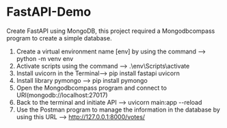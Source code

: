 # FastAPI-Demo
Create FastAPI using MongoDB, this project required a Mongodbcompass program to create a simple database.

1. Create a virtual environment name [env] by using the command --> python -m venv env   
2. Activate scripts using the command --> .\env\Scripts\activate
3. Install uvicorn in the Terminal--> pip install fastapi uvicorn
4. Install library pymongo --> pip install pymongo 
5. Open the Mongodbcompass program and connect to URI(mongodb://localhost:27017)
6. Back to the terminal and initiate API --> uvicorn main:app --reload
7. Use the Postman program to manage the information in the database by using this URL --> http://127.0.0.1:8000/votes/

